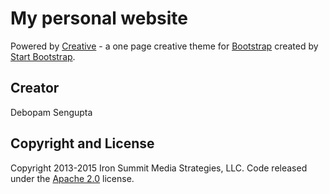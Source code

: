 # My personal website

Powered by [Creative](http://startbootstrap.com/template-overviews/creative/) - a one page creative theme for [Bootstrap](http://getbootstrap.com/) created by [Start Bootstrap](http://startbootstrap.com/).

## Creator

Debopam Sengupta

## Copyright and License

Copyright 2013-2015 Iron Summit Media Strategies, LLC. Code released under the [Apache 2.0](https://github.com/IronSummitMedia/startbootstrap-creative/blob/gh-pages/LICENSE) license.
